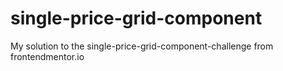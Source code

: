 # single-price-grid-component
My solution to the single-price-grid-component-challenge from frontendmentor.io
